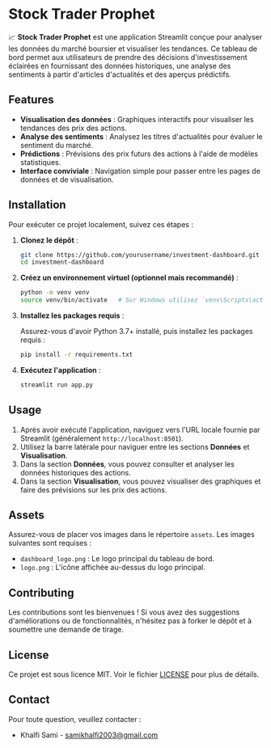 
# Stock Trader Prophet

📈 **Stock Trader Prophet** est une application Streamlit conçue pour analyser les données du marché boursier et visualiser les tendances. Ce tableau de bord permet aux utilisateurs de prendre des décisions d'investissement éclairées en fournissant des données historiques, une analyse des sentiments à partir d'articles d'actualités et des aperçus prédictifs.

## Features

- **Visualisation des données** : Graphiques interactifs pour visualiser les tendances des prix des actions.
- **Analyse des sentiments** : Analysez les titres d'actualités pour évaluer le sentiment du marché.
- **Prédictions** : Prévisions des prix futurs des actions à l'aide de modèles statistiques.
- **Interface conviviale** : Navigation simple pour passer entre les pages de données et de visualisation.

## Installation

Pour exécuter ce projet localement, suivez ces étapes :

1. **Clonez le dépôt** :
   ```bash
   git clone https://github.com/yourusername/investment-dashboard.git
   cd investment-dashboard
   ```

2. **Créez un environnement virtuel (optionnel mais recommandé)** :
   ```bash
   python -m venv venv
   source venv/bin/activate   # Sur Windows utilisez `venv\Scripts\activate`
   ```

3. **Installez les packages requis** :

   Assurez-vous d'avoir Python 3.7+ installé, puis installez les packages requis :
   ```bash
   pip install -r requirements.txt
   ```

4. **Exécutez l'application** :
   ```bash
   streamlit run app.py
   ```

## Usage

1. Après avoir exécuté l'application, naviguez vers l'URL locale fournie par Streamlit (généralement `http://localhost:8501`).
2. Utilisez la barre latérale pour naviguer entre les sections **Données** et **Visualisation**.
3. Dans la section **Données**, vous pouvez consulter et analyser les données historiques des actions.
4. Dans la section **Visualisation**, vous pouvez visualiser des graphiques et faire des prévisions sur les prix des actions.

## Assets

Assurez-vous de placer vos images dans le répertoire `assets`. Les images suivantes sont requises :
- `dashboard_logo.png` : Le logo principal du tableau de bord.
- `logo.png` : L'icône affichée au-dessus du logo principal.

## Contributing

Les contributions sont les bienvenues ! Si vous avez des suggestions d'améliorations ou de fonctionnalités, n'hésitez pas à forker le dépôt et à soumettre une demande de tirage.

## License

Ce projet est sous licence MIT. Voir le fichier [LICENSE](LICENSE) pour plus de détails.

## Contact

Pour toute question, veuillez contacter :
- Khalfi Sami - samikhalfi2003@gmail.com

